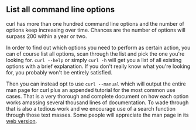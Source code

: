 ## List all command line options

curl has more than one hundred command line options and the number of options
keep increasing over time. Chances are the number of options will surpass 200
within a year or two.

In order to find out which options you need to perform as certain action, you
can of course list all options, scan through the list and pick the one you're
looking for. `curl --help` or simply `curl -h` will get you a list of all
existing options with a brief explanation. If you don't really know what
you're looking for, you probably won't be entirely satisfied.

Then you can instead opt to use `curl --manual` which will output the
entire man page for curl plus an appended tutorial for the most common use
cases. That is a very thorough and complete document on how each option
works amassing several thousand lines of documentation. To wade through that is also a
tedious work and we encourage use of a search function through those text
masses. Some people will appreciate the man page in its [web
version](https://curl.haxx.se/docs/manpage.html).

